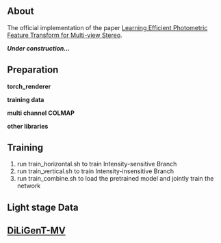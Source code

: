 About
---

The official implementation of the paper [Learning Efficient Photometric Feature Transform for Multi-view Stereo](https://openaccess.thecvf.com/content/ICCV2021/html/Kang_Learning_Efficient_Photometric_Feature_Transform_for_Multi-View_Stereo_ICCV_2021_paper.html).

***Under construction...***

Preparation
---
**torch_renderer**

**training data**

**multi channel COLMAP**

**other libraries**

Training
---
1. run train_horizontal.sh to train Intensity-sensitive Branch
2. run train_vertical.sh to train Intensity-insensitive Branch
3. run train_combine.sh to load the pretrained model and jointly train the network

Light stage Data
---

[DiLiGenT-MV](https://sites.google.com/site/photometricstereodata/mv)
---